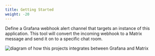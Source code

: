 ```yaml
---
title: Getting Started
weight: -20
---
```


Define a Grafana webhook alert channel that targets an instance of this application.
This tool will convert the incoming webhook to a Matrix message and send it on to a specific chat room.

![diagram of how this projects integrates between Grafana and Matrix](/img/highLevelDiagram.png)
